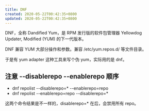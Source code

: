 ```yaml
---
title: DNF
created: 2020-05-22T00:42:35+0800
updated: 2020-05-22T00:42:35+0800
---
```



DNF，全称 Dandified Yum，是 RPM 发行版的软件包管理器 Yellowdog Updater, Modified (YUM) 的下一代版本。

DNF 兼容 YUM 大部分操作和参数。兼容 /etc/yum.repos.d/ 等文件目录。

于是有 yum adapter 这种工具来写个伪 yum，实际用的是 dnf。

## 注意 --disablerepo --enablerepo 顺序

- dnf repolist --disablerepo=* --enablerepo=repo
- dnf repolist --enablerepo=repo --disablerepo=*

这两个命令结果是不一样的，disablerepo=* 在后，会禁用所有 repo。
